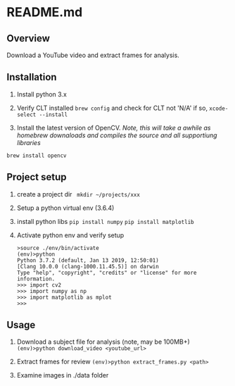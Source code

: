 # README.md

## Overview
Download a YouTube video and extract frames for analysis.

## Installation

1. Install python 3.x

2. Verify CLT installed
    `brew config` and check for CLT not 'N/A' if so, 
    `xcode-select --install`

3. Install the latest version of OpenCV.
_Note, this will take a awhile as homebrew downaloads and compiles the source and all supportiung libraries_

`brew install opencv`

## Project setup

1. create a project dir
    ` mkdir ~/projects/xxx`

2. Setup a python virtual env (3.6.4)

3. install python libs
    `pip install numpy`
    `pip install matplotlib`

4. Activate python env and verify setup
    
    ```
    >source ./env/bin/activate
    (env)>python
    Python 3.7.2 (default, Jan 13 2019, 12:50:01)
    [Clang 10.0.0 (clang-1000.11.45.5)] on darwin
    Type "help", "copyright", "credits" or "license" for more information.
    >>> import cv2
    >>> import numpy as np
    >>> import matplotlib as mplot
    >>>
    ```

## Usage

1. Download a subject file for analysis (note, may be 100MB+)
    `(env)>python download_video <youtube_url>`

2. Extract frames for review
    `(env)>python extract_frames.py <path>`

3. Examine images in ./data folder


